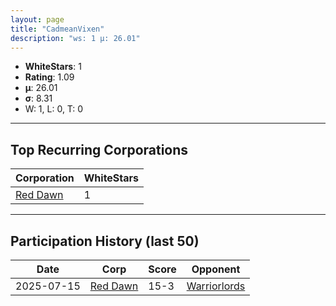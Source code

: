 ```yaml
---
layout: page
title: "CadmeanVixen"
description: "ws: 1 μ: 26.01"
---
```

- **WhiteStars**: 1
- **Rating**: 1.09
- **μ**: 26.01  
- **σ**: 8.31
- W: 1, L: 0, T: 0

---

## Top Recurring Corporations

| Corporation | WhiteStars |
| --- | --- |
| [Red Dawn](https://ws.tsl.rocks/corp/fee852a2530bc5e3cbe5b2a5fdb224d249eeceeb3688cfd71479344181831328/) | 1 |

---

## Participation History (last 50)

| Date | Corp | Score | Opponent |
| --- | --- | --- | --- |
| 2025-07-15 | [Red Dawn](https://ws.tsl.rocks/corp/fee852a2530bc5e3cbe5b2a5fdb224d249eeceeb3688cfd71479344181831328/) | 15-3 | [Warriorlords](https://ws.tsl.rocks/corp/a78c29b9e1c9f793205ba10d796dcabc114ef43d86f0bd34a43a56dc6da768aa/) |